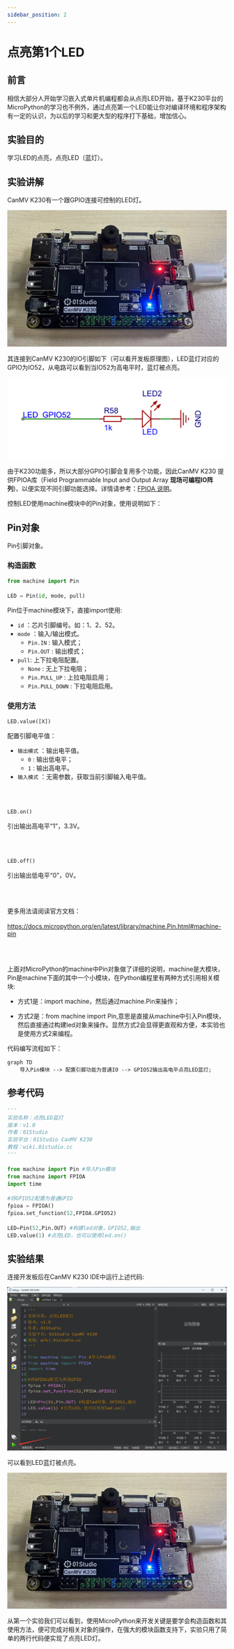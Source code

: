 ```yaml
---
sidebar_position: 2
---
```


# 点亮第1个LED

## 前言
相信大部分人开始学习嵌入式单片机编程都会从点亮LED开始，基于K230平台的MicroPython的学习也不例外，通过点亮第一个LED能让你对编译环境和程序架构有一定的认识，为以后的学习和更大型的程序打下基础，增加信心。

## 实验目的
学习LED的点亮，点亮LED（蓝灯）。

## 实验讲解

CanMV K230有一个跟GPIO连接可控制的LED灯。

![led](./img/led/led1.png)

其连接到CanMV K230的IO引脚如下（可以看开发板原理图），LED蓝灯对应的GPIO为IO52，从电路可以看到当IO52为高电平时，蓝灯被点亮。

![led](./img/led/led2.png)

由于K230功能多，所以大部分GPIO引脚会复用多个功能，因此CanMV K230 提供FPIOA库（Field Programmable Input and Output Array **现场可编程IO阵列**)，以便实现不同引脚功能选择。详情请参考：[FPIOA 说明](https://developer.canaan-creative.com/k230_canmv/main/zh/api/machine/K230_CanMV_FPIOA%E6%A8%A1%E5%9D%97API%E6%89%8B%E5%86%8C.html#)。

控制LED使用machine模块中的Pin对象，使用说明如下：

## Pin对象

Pin引脚对象。

### 构造函数

```python
from machine import Pin

LED = Pin(id, mode, pull)
```

Pin位于machine模块下，直接import使用:

- `id` ：芯片引脚编号。如：1、2、52。
- `mode` ：输入/输出模式。
    - `Pin.IN` : 输入模式；
    - `Pin.OUT` : 输出模式；   
- `pull`: 上下拉电阻配置。
    - `None` : 无上下拉电阻；
    - `Pin.PULL_UP` : 上拉电阻启用；
    - `Pin.PULL_DOWN` : 下拉电阻启用。


### 使用方法
```python
LED.value([X])
```
配置引脚电平值：
- `输出模式` ：输出电平值。
    - `0` : 输出低电平；
    - `1` : 输出高电平。
- `输入模式` ：无需参数，获取当前引脚输入电平值。

<br></br>

```python
LED.on()
```
引出输出高电平“1”，3.3V。

<br></br>

```python
LED.off()
```

引出输出低电平“0”，0V。

<br></br>

更多用法请阅读官方文档：<br></br>
https://docs.micropython.org/en/latest/library/machine.Pin.html#machine-pin


<br></br>

上面对MicroPython的machine中Pin对象做了详细的说明，machine是大模块，Pin是machine下面的其中一个小模块，在Python编程里有两种方式引用相关模块:

- 方式1是：import machine，然后通过machine.Pin来操作；

- 方式2是：from machine import Pin,意思是直接从machine中引入Pin模块，然后直接通过构建led对象来操作。显然方式2会显得更直观和方便，本实验也是使用方式2来编程。

代码编写流程如下：


```mermaid
graph TD
    导入Pin模块 --> 配置引脚功能为普通IO --> GPIO52输出高电平点亮LED蓝灯;
```

## 参考代码

```python
'''
实验名称：点亮LED蓝灯
版本：v1.0
作者：01Studio
实验平台：01Studio CanMV K230
教程：wiki.01studio.cc
'''

from machine import Pin #导入Pin模块
from machine import FPIOA
import time

#将GPIO52配置为普通GPIO
fpioa = FPIOA()
fpioa.set_function(52,FPIOA.GPIO52)

LED=Pin(52,Pin.OUT) #构建led对象，GPIO52,输出
LED.value(1) #点亮LED，也可以使用led.on()
```

## 实验结果

连接开发板后在CanMV K230 IDE中运行上述代码:

![led](./img/led/led3.png)

可以看到LED蓝灯被点亮。

![led](./img/led/led1.png)

从第一个实验我们可以看到，使用MicroPython来开发关键是要学会构造函数和其使用方法，便可完成对相关对象的操作，在强大的模块函数支持下，实验只用了简单的两行代码便实现了点亮LED灯。